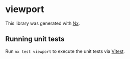 # viewport

This library was generated with [Nx](https://nx.dev).

## Running unit tests

Run `nx test viewport` to execute the unit tests via [Vitest](https://vitest.dev/).
